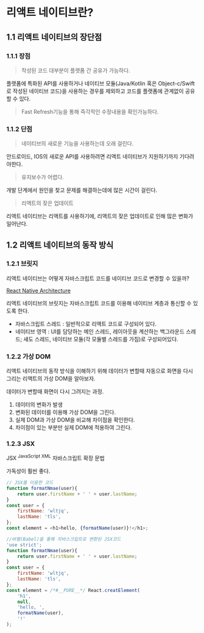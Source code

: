 # 리액트 네이티브란?
## 1.1 리액트 네이티브의 장단점
### 1.1.1 장점
> 작성된 코드 대부분이 플랫폼 간 공유가 가능하다.

플랫폼에 특화된 API를 사용하거나 네이티브 모듈(Java/Kotlin 혹은 Object-c/Swift로 작성된 네이티브 코드)을 사용하는 경우를 제외하고 코드를 플랫폼에 관계없이 공유할 수 있다.
>Fast Refresh기능을 통해 즉각적인 수정내용을 확인가능하다.
### 1.1.2 단점
>네이티브의 새로운 기능을 사용하는데 오래 걸린다.

안드로이드, IOS의 새로운 API를 사용하려면 리액트 네이티브가 지원하기까지 기다려야한다.
>유지보수가 어렵다.

개발 단계에서 원인을 찾고 문제를 해결하는데에 많은 시간이 걸린다.
>리액트의 잦은 업데이트

리액트 네이티브는 리액트를 사용하기에, 리액트의 잦은 업데이트로 인해 많은 변화가 일어난다.
## 1.2 리액트 네이티브의 동작 방식
### 1.2.1 브릿지
리액트 네이티브는 어떻게 자바스크립트 코드를 네이티브 코드로 변경할 수 있을까?

[React Native Architecture](https://github.com/user-attachments/assets/2bfdee50-3657-471e-9226-146da7ba099c)

리액트 네이티브의 브릿지는 자바스크립트 코드를 이용해 네이티브 계층과 통신할 수 있도록 한다.

- 자바스크립트 스레드 : 일반적으로 리액트 코드로 구성되어 있다.
- 네이티브 영역 : UI를 담당하는 메인 스레드, 레이아웃을 계산하는 백그라운드 스레드; 섀도 스레드, 네이티브 모듈(각 모듈별 스레드를 가짐)로 구성되어있다.
### 1.2.2 가상 DOM
리액트 네이티브의 동작 방식을 이해하기 위해 데이터가 변할때 자동으로 화면을 다시 그리는 리액트의 가상 DOM을 알아보자.

데이터가 변할때 화면이 다시 그려지는 과정.
1. 데이터의 변화가 발생
2. 변화된 데이터를 이용해 가상 DOM을 그린다.
3. 실제 DOM과 가상 DOM을 비교해 차이점을 확인한다.
4. 차이점이 있는 부분만 실제 DOM에 적용하여 그린다.
### 1.2.3 JSX
JSX <sup>JavaScript XML</sup> 자바스크립트 확장 문법

가독성이 훨씬 좋다.

```javascript
// JSX를 이용한 코드
function formatNmae(user){
    return user.firstName + ' ' + user.lastName;
}
const user = {
    firstName: 'wltjq',
    lastName: 'tls',
};
const element = <h1>hello, {formatName(user)}!</h1>;
```

```javascript
//바벨(Babel)을 통해 자바스크립트로 변환된 JSX코드
'use strict';
function formatNmae(user){
    return user.firstName + ' ' + user.lastName;
}
const user = {
    firstName: 'wltjq',
    lastName: 'tls',
};
const element = /*#__PURE__*/ React.creatElement(
    'h1',
    null,
    'hello, ',
    formatName(user),
    '!'
);
```